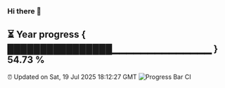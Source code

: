 ### Hi there 👋
⏳ Year progress { ████████████████▁▁▁▁▁▁▁▁▁▁▁▁▁▁ } 54.73 %
---
⏰ Updated on Sat, 19 Jul 2025 18:12:27 GMT
![Progress Bar CI](https://github.com/Moyi321/Moyi321/workflows/Progress%20Bar%20CI/badge.svg)
